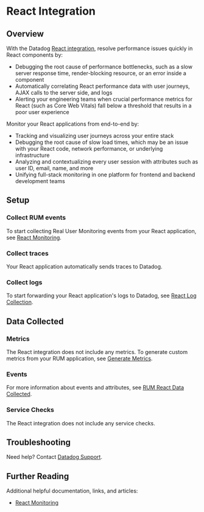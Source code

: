 # React Integration

## Overview

With the Datadog [React integration][1], resolve performance issues quickly in React components by:

- Debugging the root cause of performance bottlenecks, such as a slow server response time, render-blocking resource, or an error inside a component
- Automatically correlating React performance data with user journeys, AJAX calls to the server side, and logs
- Alerting your engineering teams when crucial performance metrics for React (such as Core Web Vitals) fall below a threshold that results in a poor user experience


Monitor your React applications from end-to-end by:

- Tracking and visualizing user journeys across your entire stack
- Debugging the root cause of slow load times, which may be an issue with your React code, network performance, or underlying infrastructure 
- Analyzing and contextualizing every user session with attributes such as user ID, email, name, and more
- Unifying full-stack monitoring in one platform for frontend and backend development teams

## Setup

### Collect RUM events 

To start collecting Real User Monitoring events from your React application, see [React Monitoring][2].

### Collect traces 

Your React application automatically sends traces to Datadog.

### Collect logs 

To start forwarding your React application's logs to Datadog, see [React Log Collection][3].

## Data Collected

### Metrics

The React integration does not include any metrics. To generate custom metrics from your RUM application, see [Generate Metrics][4].

### Events 

For more information about events and attributes, see [RUM React Data Collected][5]. 

### Service Checks 

The React integration does not include any service checks.

## Troubleshooting

Need help? Contact [Datadog Support][6]. 

## Further Reading 

Additional helpful documentation, links, and articles: 

- [React Monitoring][7]



[1]: https://app.datadoghq.com/integrations/rum-react 
[2]: https://docs.datadoghq.com/real_user_monitoring/browser/ 
[3]: https://docs.datadoghq.com/logs/log_collection/javascript/
[4]: https://docs.datadoghq.com/real_user_monitoring/generate_metrics
[5]: https://docs.datadoghq.com/real_user_monitoring/browser/data_collected/
[6]: https://docs.datadoghq.com/help/ 
[7]: https://www.datadoghq.com/blog/datadog-rum-react-components/

